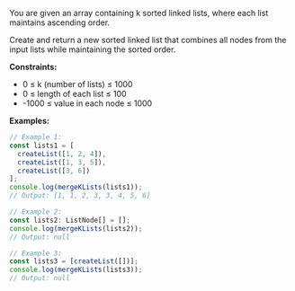 You are given an array containing k sorted linked lists, where each list maintains ascending order.

Create and return a new sorted linked list that combines all nodes from the input lists while maintaining the sorted order.

**Constraints:**
- 0 ≤ k (number of lists) ≤ 1000
- 0 ≤ length of each list ≤ 100
- -1000 ≤ value in each node ≤ 1000

**Examples:**

```typescript
// Example 1:
const lists1 = [
  createList([1, 2, 4]),
  createList([1, 3, 5]),
  createList([3, 6])
];
console.log(mergeKLists(lists1));
// Output: [1, 1, 2, 3, 3, 4, 5, 6]

// Example 2:
const lists2: ListNode[] = [];
console.log(mergeKLists(lists2));
// Output: null

// Example 3:
const lists3 = [createList([])];
console.log(mergeKLists(lists3));
// Output: null
```
